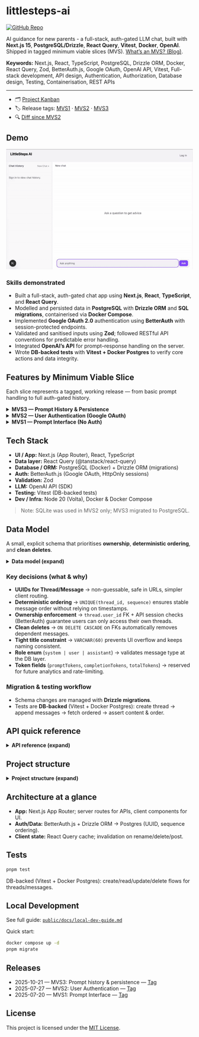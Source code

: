 # littlesteps-ai

[![GitHub Repo](https://img.shields.io/badge/GitHub-littlesteps--ai-blue?logo=github)](https://github.com/dileeparanawake/littlesteps-ai)

AI guidance for new parents - a full-stack, auth-gated LLM chat, built with **Next.js 15**, **PostgreSQL/Drizzle**, **React Query**, **Vitest**, **Docker**, **OpenAI**. Shipped in tagged minimum viable slices (MVS). [What’s an MVS? (Blog)](https://dileeparanawake.com/minimum-viable-slice).

**Keywords:** Next.js, React, TypeScript, PostgreSQL, Drizzle ORM, Docker, React Query, Zod, BetterAuth.js, Google OAuth, OpenAI API, Vitest, Full-stack development, API design, Authentication, Authorization, Database design, Testing, Containerisation, REST APIs

---

- 🗂️ [Project Kanban](https://github.com/users/dileeparanawake/projects/4/views/1)
- 🏷️ Release tags: [MVS1](https://github.com/dileeparanawake/littlesteps-ai/releases/tag/mvs1-complete) · [MVS2](https://github.com/dileeparanawake/littlesteps-ai/releases/tag/mvs2-complete) · [MVS3](https://github.com/dileeparanawake/littlesteps-ai/releases/tag/mvs3-complete)
- 🔍 [Diff since MVS2](https://github.com/dileeparanawake/littlesteps-ai/compare/mvs2-complete...HEAD)

## Demo

![LittleSteps AI Demo MVS3 Complete](./public/screenshots/littlesteps-screen-recording-2025-10-21-MVS3-complete.gif)

### Skills demonstrated

- Built a full-stack, auth-gated chat app using **Next.js**, **React**, **TypeScript**, and **React Query**.
- Modelled and persisted data in **PostgreSQL** with **Drizzle ORM** and **SQL migrations**, containerised via **Docker Compose**.
- Implemented **Google OAuth 2.0** authentication using **BetterAuth** with session-protected endpoints.
- Validated and sanitised inputs using **Zod**; followed RESTful API conventions for predictable error handling.
- Integrated **OpenAI’s API** for prompt–response handling on the server.
- Wrote **DB-backed tests** with **Vitest + Docker Postgres** to verify core actions and data integrity.

## Features by Minimum Viable Slice

Each slice represents a tagged, working release — from basic prompt handling to full auth-gated history.

<details>
<summary><b>MVS3 — Prompt History & Persistence</b></summary>

**Goal:** Persist chat threads and messages so logged-in users can revisit their prompt history.

**Key features**

- PostgreSQL + Drizzle schema for `thread` / `message` (UUIDs, ordered `sequence`).
- Auth-gated APIs (`/api/chat`, `/api/threads`) enforcing ownership.
- Rename & delete threads (≤60 chars, Zod validation, cascade delete).
- React Query caching / invalidation keeps sidebar and thread lists synced.
- DB-backed tests (Vitest + Docker Postgres) verify CRUD and ordering.

</details>

<details>
<summary><b>MVS2 — User Authentication (Google OAuth)</b></summary>

**Goal:** Secure app access with Google OAuth via BetterAuth.js.

**Key features**

- Google sign-in modal using BetterAuth.js (HttpOnly sessions).
- Auth-gated routes and session-aware UI state.
- Early DB prototype used SQLite (migrated to Postgres in MVS3).

</details>

<details>
<summary><b>MVS1 — Prompt Interface (No Auth)</b></summary>

**Goal:** Provide a simple OpenAI-powered prompt/response interface.

**Key features**

- Basic chat UI with secure API route to OpenAI.
- Docker Compose setup for containerised local development.
- Established initial minimum viable slice and project structure.

</details>

## Tech Stack

- **UI / App:** Next.js (App Router), React, TypeScript
- **Data layer:** React Query (@tanstack/react-query)
- **Database / ORM:** PostgreSQL (Docker) + Drizzle ORM (migrations)
- **Auth:** BetterAuth.js (Google OAuth, HttpOnly sessions)
- **Validation:** Zod
- **LLM:** OpenAI API (SDK)
- **Testing:** Vitest (DB-backed tests)
- **Dev / Infra:** Node 20 (Volta), Docker & Docker Compose

> Note: SQLite was used in MVS2 only; MVS3 migrated to PostgreSQL.

## Data Model

A small, explicit schema that prioritises **ownership**, **deterministic ordering**, and **clean deletes**.

<details>
<summary><b>Data model (expand)</b></summary>

```txt
User (id TEXT PK, email UNIQUE, name, createdAt, updatedAt)
 ├─ Session (id TEXT PK, token UNIQUE, expiresAt, userId FK → User.id ON DELETE CASCADE)
 ├─ Account (id TEXT PK, accountId, providerId, userId FK → User.id ON DELETE CASCADE)
 └─ Thread (id UUID PK, userId FK → User.id ON DELETE CASCADE, title VARCHAR(60), createdAt, updatedAt)
     └─ Message (id UUID PK, threadId FK → Thread.id ON DELETE CASCADE,
                 sequence INT, role ENUM[system|user|assistant], content TEXT,
                 createdAt, promptTokens?, completionTokens?, totalTokens?,
                 UNIQUE(threadId, sequence))
```

</details>

### Key decisions (what & why)

- **UUIDs for Thread/Message** → non-guessable, safe in URLs, simpler client routing.
- **Deterministic ordering** → `UNIQUE(thread_id, sequence)` ensures stable message order without relying on timestamps.
- **Ownership enforcement** → `thread.user_id` FK + API session checks (BetterAuth) guarantee users can only access their own threads.
- **Clean deletes** → `ON DELETE CASCADE` on FKs automatically removes dependent messages.
- **Tight title constraint** → `VARCHAR(60)` prevents UI overflow and keeps naming consistent.
- **Role enum** (`system | user | assistant`) → validates message type at the DB layer.
- **Token fields** (`promptTokens`, `completionTokens`, `totalTokens`) → reserved for future analytics and rate-limiting.

### Migration & testing workflow

- Schema changes are managed with **Drizzle migrations**.
- Tests are **DB-backed** (Vitest + Docker Postgres): create thread → append messages → fetch ordered → assert content & order.

## API quick reference

<details>
<summary><b>API reference (expand)</b></summary>

Authentication required for all endpoints (BetterAuth session).

POST /api/chat?threadId=UUID (optional)

- body: { "prompt": string }
- 200: { "threadID": UUID }
- 400 invalid body | 401 unauthenticated | 500 error
- Behavior: appends user prompt, calls OpenAI, appends assistant reply; creates a thread if none provided.

GET /api/chat?threadId=UUID

- 200: Message[] ordered by sequence
- 400 missing threadId | 401 unauthenticated | 403 not owner

GET /api/threads

- 200: Thread[] for the session user

PATCH /api/threads

- body: { "threadId": UUID, "title": string<=60 }
- 200: Thread | 400 invalid | 401 unauth | 403 forbidden

DELETE /api/threads

- body: { "threadId": UUID }
- 200: { "success": true } | 401 unauth | 403 forbidden | 404 not found

</details>

## Project structure

<details>
<summary><b>Project structure (expand)</b></summary>

```
┌─ src/app/ (Next.js App Router)
│  ├─ page.tsx (landing)
│  ├─ chat/[threadId]/page.tsx (thread view)
│  └─ api/
│     ├─ auth/[...all]/route.ts (BetterAuth handlers)
│     ├─ chat/route.ts (POST: send msg, GET: fetch msgs)
│     └─ threads/route.ts (GET: list, PATCH: rename, DELETE)
│
├─ src/components/
│  ├─ chat/
│  │  ├─ ChatSidebar/ (thread list, rename, delete)
│  │  └─ ChatThread/ (message list, input, submit)
│  ├─ sign-in/ (Google OAuth modal)
│  └─ layout/Header.tsx (nav, session UI)
│
└─ src/lib/
   ├─ auth.ts (BetterAuth config)
   ├─ chat/ (DB operations: create, read, update, delete)
   └─ db/ (Drizzle schema, migrations)
```

**Data flow:** User → React components → API routes → Drizzle ORM → PostgreSQL

</details>

## Architecture at a glance

- **App:** Next.js App Router; server routes for APIs, client components for UI.
- **Auth/Data:** BetterAuth.js + Drizzle ORM → Postgres (UUID, sequence ordering).
- **Client state:** React Query cache; invalidation on rename/delete/post.

## Tests

```bash
pnpm test
```

DB-backed (Vitest + Docker Postgres): create/read/update/delete flows for threads/messages.

## Local Development

See full guide: [`public/docs/local-dev-guide.md`](./public/docs/local-dev-guide.md)

Quick start:

```bash
docker compose up -d
pnpm migrate
```

## Releases

- 2025-10-21 — MVS3: Prompt history & persistence — [Tag](https://github.com/dileeparanawake/littlesteps-ai/releases/tag/mvs3-complete)
- 2025-07-27 — MVS2: User Authentication — [Tag](https://github.com/dileeparanawake/littlesteps-ai/releases/tag/mvs2-complete)
- 2025-07-20 — MVS1: Prompt Interface — [Tag](https://github.com/dileeparanawake/littlesteps-ai/releases/tag/mvs1-complete)

## License

This project is licensed under the [MIT License](./LICENSE).
